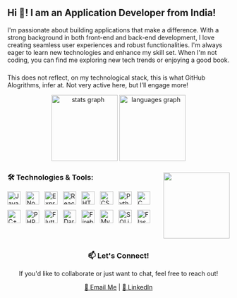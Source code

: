 <h2 align="left">Hi 👋! I am an Application Developer from India!</h2>

<p align="left">
  I'm passionate about building applications that make a difference. With a strong background in both front-end and back-end development, I love creating seamless user experiences and robust functionalities. I'm always eager to learn new technologies and enhance my skill set. When I'm not coding, you can find me exploring new tech trends or enjoying a good book.
</p>

###
<p align="left">
 This does not reflect, on my technological stack, this is what GitHub Alogrithms, infer at. Not very active here, but I’ll engage more!
</p>
<div align="center">
  <img src="https://github-readme-stats.vercel.app/api?username=devi1262005&hide_title=false&hide_rank=false&show_icons=true&include_all_commits=true&count_private=true&disable_animations=false&theme=dracula&locale=en&hide_border=false" height="150" alt="stats graph" />
  <img src="https://github-readme-stats.vercel.app/api/top-langs?username=devi1262005&locale=en&hide_title=false&layout=compact&card_width=320&langs_count=5&theme=dracula&hide_border=false" height="150" alt="languages graph" />
</div>

###

<img align="right" height="150" src="https://cdn.dribbble.com/users/603800/screenshots/4569474/dribbble-code.gif" />

###

<div align="left" style="margin-top: 20px; margin-bottom: 20px;">
  <h3>🛠️ Technologies & Tools:</h3>
  <div style="display: flex; flex-wrap: wrap; gap: 12px; align-items: center;">
    <img src="https://cdn.jsdelivr.net/gh/devicons/devicon/icons/javascript/javascript-original.svg" height="30" alt="JavaScript logo" />
    <img src="https://cdn.jsdelivr.net/gh/devicons/devicon/icons/nodejs/nodejs-original.svg" height="30" alt="Node.js logo" />
    <img src="https://cdn.jsdelivr.net/gh/devicons/devicon/icons/express/express-original.svg" height="30" alt="Express.js logo" />
    <img src="https://cdn.jsdelivr.net/gh/devicons/devicon/icons/react/react-original.svg" height="30" alt="React.js logo" />
    <img src="https://cdn.jsdelivr.net/gh/devicons/devicon/icons/html5/html5-original.svg" height="30" alt="HTML5 logo" />
    <img src="https://cdn.jsdelivr.net/gh/devicons/devicon/icons/css3/css3-original.svg" height="30" alt="CSS3 logo" />
    <img src="https://cdn.jsdelivr.net/gh/devicons/devicon/icons/python/python-original.svg" height="30" alt="Python logo" />
    <img src="https://cdn.jsdelivr.net/gh/devicons/devicon/icons/c/c-original.svg" height="30" alt="C logo" />
    <img src="https://cdn.jsdelivr.net/gh/devicons/devicon/icons/cplusplus/cplusplus-original.svg" height="30" alt="C++ logo" />
    <img src="https://cdn.jsdelivr.net/gh/devicons/devicon/icons/php/php-original.svg" height="30" alt="PHP logo" />
    <img src="https://cdn.jsdelivr.net/gh/devicons/devicon/icons/flutter/flutter-original.svg" height="30" alt="Flutter logo" />
    <img src="https://cdn.jsdelivr.net/gh/devicons/devicon/icons/dart/dart-original.svg" height="30" alt="Dart logo" />
    <img src="https://cdn.jsdelivr.net/gh/devicons/devicon/icons/firebase/firebase-plain.svg" height="30" alt="Firebase logo" />
    <img src="https://cdn.jsdelivr.net/gh/devicons/devicon/icons/mysql/mysql-original.svg" height="30" alt="MySQL logo" />
    <img src="https://cdn.jsdelivr.net/gh/devicons/devicon/icons/sqlite/sqlite-original.svg" height="30" alt="SQLite logo" />
    <img src="https://cdn.jsdelivr.net/gh/devicons/devicon/icons/flask/flask-original.svg" height="30" alt="Flask logo" />
  </div>
</div>

###

<br clear="both">

###

<div align="center">
  <h3>📫 Let's Connect!</h3>
  <p>If you'd like to collaborate or just want to chat, feel free to reach out!</p>
  <a href="mailto:your-devisreenarasimhan@gmail.com" target="_blank">📧 Email Me</a>
  <span> | </span>
  <a href="https://www.linkedin.com/in/sreeworks" target="_blank">🔗 LinkedIn</a>
</div>

###
